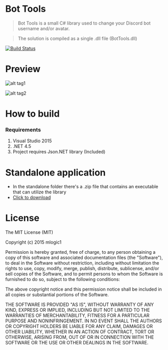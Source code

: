 # Bot Tools

>Bot Tools is a small C# library used to change your Discord bot username and/or avatar.

>The solution is compiled as a single .dll file (BotTools.dll)

  
[![Build Status](https://travis-ci.org/mlogic1/BotTools.svg?branch=master)](https://travis-ci.org/mlogic1/BotTools)  
  
# Preview
![alt tag1](http://i.imgur.com/aKTiEfe.png)

![alt tag2](http://i.imgur.com/bshmWUD.png)


# How to build
### Requirements
1. Visual Studio 2015
2. .NET 4.5
3. Project requires Json.NET library (Included) 


# Standalone application
- In the standalone folder there's a .zip file that contains an executable that can utilize the library
- [Click to download](https://github.com/mlogic1/BotTools/raw/master/Standalone/BotTools.zip)

# License

The MIT License (MIT)

Copyright (c) 2015 mlogic1

Permission is hereby granted, free of charge, to any person obtaining a copy
of this software and associated documentation files (the "Software"), to deal
in the Software without restriction, including without limitation the rights
to use, copy, modify, merge, publish, distribute, sublicense, and/or sell
copies of the Software, and to permit persons to whom the Software is
furnished to do so, subject to the following conditions:

The above copyright notice and this permission notice shall be included in all
copies or substantial portions of the Software.

THE SOFTWARE IS PROVIDED "AS IS", WITHOUT WARRANTY OF ANY KIND, EXPRESS OR
IMPLIED, INCLUDING BUT NOT LIMITED TO THE WARRANTIES OF MERCHANTABILITY,
FITNESS FOR A PARTICULAR PURPOSE AND NONINFRINGEMENT. IN NO EVENT SHALL THE
AUTHORS OR COPYRIGHT HOLDERS BE LIABLE FOR ANY CLAIM, DAMAGES OR OTHER
LIABILITY, WHETHER IN AN ACTION OF CONTRACT, TORT OR OTHERWISE, ARISING FROM,
OUT OF OR IN CONNECTION WITH THE SOFTWARE OR THE USE OR OTHER DEALINGS IN THE
SOFTWARE.
